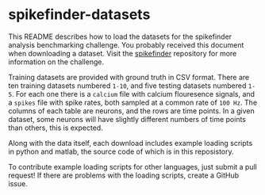 # spikefinder-datasets

This README describes how to load the datasets for the spikefinder analysis benchmarking challenge. You probably received this document when downloading a dataset. Visit the [spikefinder](https://github.com/codeneuro/spikefinder) repository for more information on the challenge.

Training datasets are provided with ground truth in CSV format. There are ten training datasets numbered `1-10`, and five testing datasets numbered `1-5`. For each one there is a `calcium` file with calcium flouresence signals, and a `spikes` file with spike rates, both sampled at a common rate of `100 Hz`. The columns of each table are neurons, and the rows are time points. In a given dataset, some neurons will have slightly different numbers of time points than others, this is expected.

Along with the data itself, each download includes example loading scripts in python and matlab, the source code of which is in this reposistory.

To contribute example loading scripts for other languages, just submit a pull request! If there are problems with the loading scripts, create a GitHub issue.
